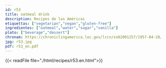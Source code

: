 ```yaml
---
id: r53
title: oatmeal drink
description: Recipes de las Américas
etiquettas: ["vegetarian","vegan","gluten-free"]
ingredientes: ["oatmeal","water","sugar","vanilla"]
plato: ["beverage","dessert"]
chronam: https://chroniclingamerica.loc.gov/lccn/sn82001257/1957-04-28/ed-1/seq-5/
jpg: r53.jpg
pdf: r53_en.pdf
---
```


{{< readFile file="./html/recipes/r53.en.html">}}